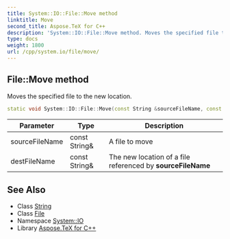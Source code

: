 ```yaml
---
title: System::IO::File::Move method
linktitle: Move
second_title: Aspose.TeX for C++
description: 'System::IO::File::Move method. Moves the specified file to the new location in C++.'
type: docs
weight: 1800
url: /cpp/system.io/file/move/
---
```

## File::Move method


Moves the specified file to the new location.

```cpp
static void System::IO::File::Move(const String &sourceFileName, const String &destFileName)
```


| Parameter | Type | Description |
| --- | --- | --- |
| sourceFileName | const String\& | A file to move |
| destFileName | const String\& | The new location of a file referenced by **sourceFileName** |

## See Also

* Class [String](../../../system/string/)
* Class [File](../)
* Namespace [System::IO](../../)
* Library [Aspose.TeX for C++](../../../)
